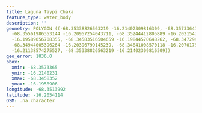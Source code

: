 ```yaml
---
title: Laguna Taypi Chaka
feature_type: water_body
description: ''
geometry: POLYGON ((-68.35338826563219 -16.21402309816309, -68.35733647730086 -16.21220992011166,
  -68.35561986353144 -16.20957254043711, -68.35244412805889 -16.20215472090377, -68.34978337671618
  -16.19589056708355, -68.34583516504659 -16.19844570648262, -68.34729428675064 -16.20108323501373,
  -68.34944005396264 -16.20396799145239, -68.34841008570118 -16.20701754522225, -68.35141415979743
  -16.21138574275527, -68.35338826563219 -16.21402309816309))
geo_error: 1836.0
bbox:
  xmin: -68.3573365
  ymin: -16.2140231
  xmax: -68.3458352
  ymax: -16.1958906
longitude: -68.3513992
latitude: -16.2054114
OSM: .na.character
---
```

